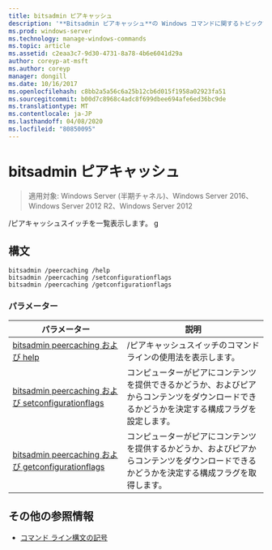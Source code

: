 ```yaml
---
title: bitsadmin ピアキャッシュ
description: '**Bitsadmin ピアキャッシュ**の Windows コマンドに関するトピックでは、/ピアキャッシュを一覧表示します。'
ms.prod: windows-server
ms.technology: manage-windows-commands
ms.topic: article
ms.assetid: c2eaa3c7-9d30-4731-8a78-4b6e6041d29a
author: coreyp-at-msft
ms.author: coreyp
manager: dongill
ms.date: 10/16/2017
ms.openlocfilehash: c8bb2a5a56c6a25b12cb6d015f1958a02923fa51
ms.sourcegitcommit: b00d7c8968c4adc8f699dbee694afe6ed36bc9de
ms.translationtype: MT
ms.contentlocale: ja-JP
ms.lasthandoff: 04/08/2020
ms.locfileid: "80850095"
---
```

# <a name="bitsadmin-peercaching"></a>bitsadmin ピアキャッシュ

>適用対象: Windows Server (半期チャネル)、Windows Server 2016、Windows Server 2012 R2、Windows Server 2012

/ピアキャッシュスイッチを一覧表示します。
g
## <a name="syntax"></a>構文

```
bitsadmin /peercaching /help
bitsadmin /peercaching /setconfigurationflags
bitsadmin /peercaching /getconfigurationflags
```

### <a name="parameters"></a>パラメーター

| パラメーター | 説明 |
| -------------- | -------------- |
| [bitsadmin peercaching および help](bitsadmin-peercaching-and-help.md) | /ピアキャッシュスイッチのコマンドラインの使用法を表示します。|
| [bitsadmin peercaching および setconfigurationflags](bitsadmin-peercaching-and-setconfigurationflags.md) | コンピューターがピアにコンテンツを提供できるかどうか、およびピアからコンテンツをダウンロードできるかどうかを決定する構成フラグを設定します。 |
| [bitsadmin peercaching および getconfigurationflags](bitsadmin-peercaching-and-getconfigurationflags.md) | コンピューターがピアにコンテンツを提供するかどうか、およびピアからコンテンツをダウンロードできるかどうかを決定する構成フラグを取得します。 |

## <a name="additional-references"></a>その他の参照情報

- [コマンド ライン構文の記号](command-line-syntax-key.md)
